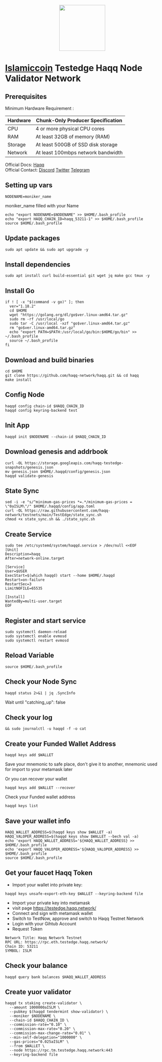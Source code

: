 <p align="center">
  <img height="150" height="auto" src="https://user-images.githubusercontent.com/38981255/187036471-e23ab080-2e03-46b7-8513-23e1f6612b4a.png">
</p>

# [Islamiccoin](https://islamiccoin.net/) Testedge Haqq Node Validator Network


## Prerequisites

Minimum Hardware Requirement :

| Hardware |	Chunk-Only Producer Specification |
| -------- | ----------------------------------   |
| CPU      | 4 or more physical CPU cores         |
| RAM      | At least 32GB of memory (RAM)        |
| Storage  | At least 500GB of SSD disk storage   |
| Network  | At least 100mbps network bandwidth   |

Official Docs: [Haqq](https://docs.haqq.network/guides/validators/setup.html) </br>
Official Contact: [Discord](https://discord.gg/hG9J6zsY) [Twitter](https://twitter.com/Islamic_Coin) [Telegram](https://t.me/islamiccoin_community) 

## Setting up vars
```
NODENAME=moniker_name
```
moniker_name filled with your Name

```
echo "export NODENAME=$NODENAME" >> $HOME/.bash_profile
echo "export HAQQ_CHAIN_ID=haqq_53211-1" >> $HOME/.bash_profile
source $HOME/.bash_profile
```

## Update packages

```
sudo apt update && sudo apt upgrade -y
```

## Install dependencies

```
sudo apt install curl build-essential git wget jq make gcc tmux -y
```

## Install Go

```
if ! [ -x "$(command -v go)" ]; then
  ver="1.18.2"
  cd $HOME
  wget "https://golang.org/dl/go$ver.linux-amd64.tar.gz"
  sudo rm -rf /usr/local/go
  sudo tar -C /usr/local -xzf "go$ver.linux-amd64.tar.gz"
  rm "go$ver.linux-amd64.tar.gz"
  echo "export PATH=$PATH:/usr/local/go/bin:$HOME/go/bin" >> ~/.bash_profile
  source ~/.bash_profile
fi
```

## Download and build binaries

```
cd $HOME
git clone https://github.com/haqq-network/haqq.git && cd haqq
make install

```

## Config Node

```
haqqd config chain-id $HAQQ_CHAIN_ID
haqqd config keyring-backend test
```

## Init App

```
haqqd init $NODENAME --chain-id $HAQQ_CHAIN_ID
```

## Download genesis and addrbook

```
curl -OL https://storage.googleapis.com/haqq-testedge-snapshots/genesis.json
mv genesis.json $HOME/.haqqd/config/genesis.json
haqqd validate-genesis
```

## State Sync
```
sed -i -e "s/^minimum-gas-prices *=.*/minimum-gas-prices = \"0aISLM\"/" $HOME/.haqqd/config/app.toml
curl -OL https://raw.githubusercontent.com/haqq-network/testnets/main/TestEdge/state_sync.sh
chmod +x state_sync.sh && ./state_sync.sh
```

## Create Service

```
sudo tee /etc/systemd/system/haqqd.service > /dev/null <<EOF
[Unit]
Description=haqq
After=network-online.target

[Service]
User=$USER
ExecStart=$(which haqqd) start --home $HOME/.haqqd
Restart=on-failure
RestartSec=3
LimitNOFILE=65535

[Install]
WantedBy=multi-user.target
EOF
```

## Register and start service

```
sudo systemctl daemon-reload
sudo systemctl enable evmosd
sudo systemctl restart evmosd
```
## Reload Variable

```
source $HOME/.bash_profile
```

## Check your Node Sync

```
haqqd status 2>&1 | jq .SyncInfo
```

Wait until "catching_up": false

## Check your log

```
&& sudo journalctl -u haqqd -f -o cat
```

## Create your Funded Wallet Address

```
haqqd keys add $WALLET
```
Save your mnemonic to safe place, don't give it to another, mnemonic used for import to your metamask later


Or you can recover your wallet

```
haqqd keys add $WALLET --recover
```

Check your Funded wallet address 

```
haqqd keys list
```

## Save your wallet info

```
HAQQ_WALLET_ADDRESS=$(haqqd keys show $WALLET -a)
HAQQ_VALOPER_ADDRESS=$(haqqd keys show $WALLET --bech val -a)
echo 'export HAQQ_WALLET_ADDRESS='${HAQQ_WALLET_ADDRESS} >> $HOME/.bash_profile
echo 'export HAQQ_VALOPER_ADDRESS='${HAQQ_VALOPER_ADDRESS} >> $HOME/.bash_profile
source $HOME/.bash_profile
```

## Get your faucet Haqq Token

- Import your wallet into private key:
```
haqqd keys unsafe-export-eth-key $WALLET --keyring-backend file
```

- Import your private key into metamask
- visit page https://testedge.haqq.network/
- Connect and sign with metamask wallet 
- Switch to TestNow, approve and switch to Haqq Testnet Network 
- Login with your Gihtub Account
- Request Token

```
Network Title: Haqq Network Testnet
RPC URL: https://rpc.eth.testedge.haqq.network/
Chain ID: 53211
SYMBOL: ISLM
```

## Check your balance

```
haqqd query bank balances $HAQQ_WALLET_ADDRESS
```

## Create yuor validator
```
haqqd tx staking create-validator \
  --amount 1000000aISLM \
  --pubkey $(haqqd tendermint show-validator) \
  --moniker $NODENAME \
  --chain-id $HAQQ_CHAIN_ID \
  --commission-rate="0.10" \
  --commission-max-rate="0.20" \
  --commission-max-change-rate="0.01" \
  --min-self-delegation="1000000" \
  --gas-prices="0.025aISLM" \
  --from $WALLET \
  --node https://rpc.tm.testedge.haqq.network:443
  --keyring-backend file
```
